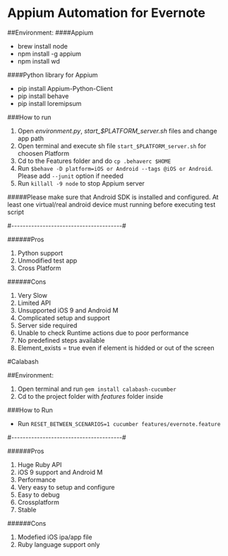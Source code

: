 # Appium Automation for Evernote

##Environment:
####Appium
- brew install node
- npm install -g appium
- npm install wd

####Python library for Appium
- pip install Appium-Python-Client
- pip install behave
- pip install loremipsum

###How to run
1. Open *environment.py*, *start_$PLATFORM_server.sh* files and change app path
2. Open terminal and execute sh file ```start_$PLATFORM_server.sh``` for choosen Platform
3. Cd to the Features folder and do ```cp .behaverc $HOME```
4. Run ```$behave -D platform=iOS or Android --tags @iOS or Android```. Please add ```--junit``` option if needed 
5. Run ```killall -9 node``` to stop Appium server

#####Please make sure that Android SDK is installed and configured. At least one virtual/real android device must running before executing test script

#---------------------------------------#

######Pros
1. Python support
2. Unmodified test app
3. Cross Platform

######Cons
1. Very Slow
2. Limited API
3. Unsupported iOS 9 and Android M
4. Complicated setup and support
5. Server side required
6. Unable to check Runtime actions due to poor performance
7. No predefined steps available
8. Element_exists = true even if element is hidded or out of the screen

#Calabash

##Environment:
1. Open terminal and run ```gem install calabash-cucumber```
2. Cd to the project folder with *features* folder inside

###How to Run
- Run ```RESET_BETWEEN_SCENARIOS=1 cucumber features/evernote.feature```

#---------------------------------------#

######Pros
1. Huge Ruby API
2. iOS 9 support and Android M
3. Performance
4. Very easy to setup and configure
5. Easy to debug
6. Crossplatform
7. Stable

######Cons
1. Modefied iOS ipa/app file
2. Ruby language support only


